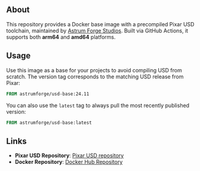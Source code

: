 ## About

This repository provides a Docker base image with a precompiled Pixar USD toolchain, maintained by [Astrum Forge Studios](https://www.astrumforge.com). Built via GitHub Actions, it supports both **arm64** and **amd64** platforms.

## Usage

Use this image as a base for your projects to avoid compiling USD from scratch. The version tag corresponds to the matching USD release from Pixar:

```dockerfile
FROM astrumforge/usd-base:24.11
```

You can also use the `latest` tag to always pull the most recently published version:

```dockerfile
FROM astrumforge/usd-base:latest
```

## Links

- **Pixar USD Repository**: [Pixar USD repository](https://github.com/PixarAnimationStudios/USD) 
- **Docker Repository**: [Docker Hub Repository](https://hub.docker.com/r/astrumforge/usd-base)